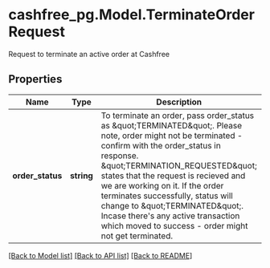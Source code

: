 # cashfree_pg.Model.TerminateOrderRequest
Request to terminate an active order at Cashfree

## Properties

Name | Type | Description | Notes
------------ | ------------- | ------------- | -------------
**order_status** | **string** | To terminate an order, pass order_status as \&quot;TERMINATED\&quot;. Please note, order might not be terminated - confirm with the order_status in response. \&quot;TERMINATION_REQUESTED\&quot; states that the request is recieved and we are working on it. If the order terminates successfully, status will change to \&quot;TERMINATED\&quot;. Incase there&#39;s any active transaction which moved to success - order might not get terminated. | 

[[Back to Model list]](../README.md#documentation-for-models) [[Back to API list]](../README.md#documentation-for-api-endpoints) [[Back to README]](../README.md)

